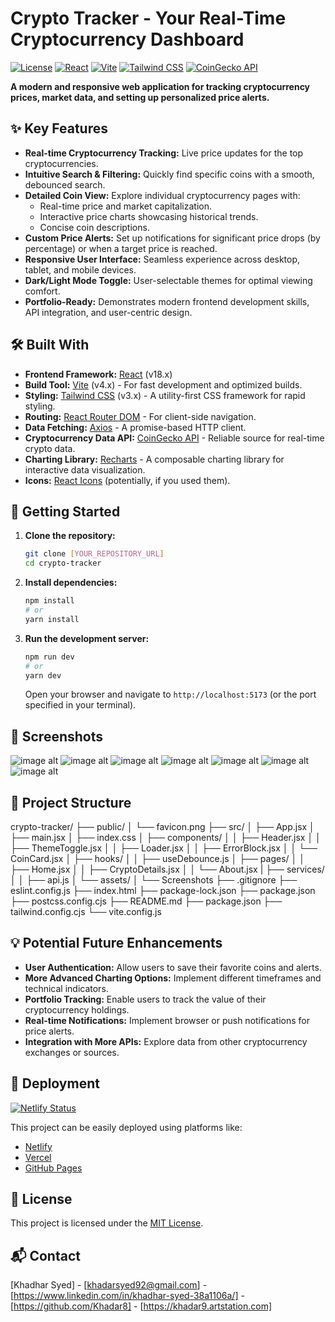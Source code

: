 # Crypto Tracker - Your Real-Time Cryptocurrency Dashboard

[![License](https://img.shields.io/badge/License-MIT-yellow.svg)](https://opensource.org/licenses/MIT)
[![React](https://img.shields.io/badge/React-v18.x-blue)](https://react.dev/)
[![Vite](https://img.shields.io/badge/Vite-v4.x-brightgreen)](https://vitejs.dev/)
[![Tailwind CSS](https://img.shields.io/badge/Tailwind_CSS-v3.x-blueviolet)](https://tailwindcss.com/)
[![CoinGecko API](https://img.shields.io/badge/CoinGecko_API-Powered-ff9900)](https://www.coingecko.com/en/api)

**A modern and responsive web application for tracking cryptocurrency prices, market data, and setting up personalized price alerts.**

## ✨ Key Features

* **Real-time Cryptocurrency Tracking:** Live price updates for the top cryptocurrencies.
* **Intuitive Search & Filtering:** Quickly find specific coins with a smooth, debounced search.
* **Detailed Coin View:** Explore individual cryptocurrency pages with:
    * Real-time price and market capitalization.
    * Interactive price charts showcasing historical trends.
    * Concise coin descriptions.
* **Custom Price Alerts:** Set up notifications for significant price drops (by percentage) or when a target price is reached.
* **Responsive User Interface:** Seamless experience across desktop, tablet, and mobile devices.
* **Dark/Light Mode Toggle:** User-selectable themes for optimal viewing comfort.
* **Portfolio-Ready:** Demonstrates modern frontend development skills, API integration, and user-centric design.

## 🛠️ Built With

* **Frontend Framework:** [React](https://react.dev/) (v18.x)
* **Build Tool:** [Vite](https://vitejs.dev/) (v4.x) - For fast development and optimized builds.
* **Styling:** [Tailwind CSS](https://tailwindcss.com/) (v3.x) - A utility-first CSS framework for rapid styling.
* **Routing:** [React Router DOM](https://reactrouter.com/) - For client-side navigation.
* **Data Fetching:** [Axios](https://axios-http.com/) - A promise-based HTTP client.
* **Cryptocurrency Data API:** [CoinGecko API](https://www.coingecko.com/en/api) - Reliable source for real-time crypto data.
* **Charting Library:** [Recharts](https://recharts.org/) - A composable charting library for interactive data visualization.
* **Icons:** [React Icons](https://react-icons.github.io/react-icons/) (potentially, if you used them).

## 🚀 Getting Started

1.  **Clone the repository:**
    ```bash
    git clone [YOUR_REPOSITORY_URL]
    cd crypto-tracker
    ```

2.  **Install dependencies:**
    ```bash
    npm install
    # or
    yarn install
    ```

3.  **Run the development server:**
    ```bash
    npm run dev
    # or
    yarn dev
    ```

    Open your browser and navigate to `http://localhost:5173` (or the port specified in your terminal).

## 📸 Screenshots
![image alt](https://github.com/Khadar8/Crypto-Tracker/blob/master/Homepage.png)
![image alt](https://github.com/Khadar8/Crypto-Tracker/blob/master/Coinsearch.png)
![image alt](https://github.com/Khadar8/Crypto-Tracker/blob/master/Alert%20Setup.png)
![image alt](https://github.com/Khadar8/Crypto-Tracker/blob/d5827185e0c488912960104ccd9ddf3deede8a10/Aboutpage.png)
![image alt](https://github.com/Khadar8/Crypto-Tracker/blob/master/Listofcoins.png)
![image alt](https://github.com/Khadar8/Crypto-Tracker/blob/master/Light%20Mode1.png)
![image alt](https://github.com/Khadar8/Crypto-Tracker/blob/master/Light%20Mode2.png)

## 📂 Project Structure

crypto-tracker/
├── public/
│   └── favicon.png
├── src/
│   ├── App.jsx
│   ├── main.jsx
│   ├── index.css
│   ├── components/
│   │   ├── Header.jsx
│   │   ├── ThemeToggle.jsx
│   │   ├── Loader.jsx
│   │   ├── ErrorBlock.jsx
│   │   └── CoinCard.jsx
│   ├── hooks/
│   │   ├── useDebounce.js
│   ├── pages/
│   │   ├── Home.jsx
│   │   ├── CryptoDetails.jsx
│   │   └── About.jsx
|   ├── services/
│   │   ├── api.js
│   └── assets/
│       └── Screenshots
├── .gitignore
├── eslint.config.js
├── index.html
├── package-lock.json
├── package.json
├── postcss.config.cjs
├── README.md
├── package.json
├── tailwind.config.cjs
└── vite.config.js


## 💡 Potential Future Enhancements

* **User Authentication:** Allow users to save their favorite coins and alerts.
* **More Advanced Charting Options:** Implement different timeframes and technical indicators.
* **Portfolio Tracking:** Enable users to track the value of their cryptocurrency holdings.
* **Real-time Notifications:** Implement browser or push notifications for price alerts.
* **Integration with More APIs:** Explore data from other cryptocurrency exchanges or sources.

## 🚀 Deployment

[![Netlify Status](https://api.netlify.com/api/v1/badges/ec93257a-fca9-445b-b998-ecccdd15644d/deploy-status)](https://app.netlify.com/sites/crypto-tracker-by-khadar/deploys)

This project can be easily deployed using platforms like:

* [Netlify](https://www.netlify.com/)
* [Vercel](https://vercel.com/)
* [GitHub Pages](https://pages.github.com/)

## 📄 License

This project is licensed under the [MIT License](https://opensource.org/licenses/MIT).

## 📬 Contact

[Khadhar Syed] - [khadarsyed92@gmail.com] - [https://www.linkedin.com/in/khadhar-syed-38a1106a/] - [https://github.com/Khadar8] - [https://khadar9.artstation.com]
